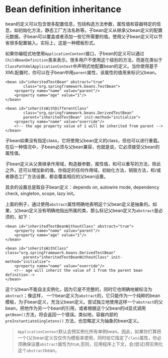 Bean definition inheritance
====

bean的定义可以包含很多配置信息，包括构造方法参数，属性值和容器特定的信息，如初始化方法，静态工厂方法名称等。子bean定义从继承父bean定义的配置元数据。子bean可以覆盖或者添加一些它所需要的值。使用父子bean定义可以节省很多配置输入。实际上，这是一种模板形式。

如果你编程式地使用`ApplicationContext`接口，子bean的定义可以通过`ChildBeanDefinition`类来表示。很多用户不使用这个级别的方法，而是在类似于`ClassPathXmlApplicationContext`中声明式地配置bean的定义。当你使用基于XML配置时，你可以在子bean中用`parent`属性，该属性的值用来标识父bean。
```
<bean id="inheritedTestBean" abstract="true"
        class="org.springframework.beans.TestBean">
    <property name="name" value="parent"/>
    <property name="age" value="1"/>
</bean>

<bean id="inheritsWithDifferentClass"
        class="org.springframework.beans.DerivedTestBean"
        parent="inheritedTestBean" init-method="initialize">
    <property name="name" value="override"/>
    <!-- the age property value of 1 will be inherited from parent -->
</bean>
```
子bean如果没有指定class，它将使用父bean定义的class，但也可以进行重载。在后一种情况中，子bean必须与父bean兼容，也就是说，它必须接受父bean的属性值。

子bean定义从父类继承作用域，构造器参数，属性值，和可以重写的方法，除此之外，还可以增加新的值。你指定的任何作用域，初始化方法，销毁方法，和/或者静态工厂方法设置，都会覆盖相应的父bean设置。

其余的设置总是取自子bean定义：depends on, autowire mode, dependency check, singleton, scope, lazy init。

上面的例子，通过使用`abstract`属性明确地表明这个父bean定义是抽象的。如果，父bean定义没有明确地指出所属的类，那么标记父bean定义为`abstract`是必须的，如下：
```
<bean id="inheritedTestBeanWithoutClass" abstract="true">
    <property name="name" value="parent"/>
    <property name="age" value="1"/>
</bean>

<bean id="inheritsWithClass" class="org.springframework.beans.DerivedTestBean"
        parent="inheritedTestBeanWithoutClass" init-method="initialize">
    <property name="name" value="override"/>
    <!-- age will inherit the value of 1 from the parent bean definition-->
</bean>
```
这个父bean不能自主实例化，因为它是不完整的，同时它也明确地被标注为`abstract`；像这样， 一个bean定义为`abstract`的，它只能作为一个纯粹的bean模板，为子bean定义，充当父bean定义。尝试独立地使用这样一个`abstract`的父bean，把他作为另一个bean的引用，或者根据这个父bean的id显式调用`getBean()`方法，将会返回一个错误。类似地，容器内部的`preInstantiateSingletons()` 方法，也忽略定义为抽象的bean定义。

>`ApplicationContext`默认会预实例化所有单例bean。因此，如果你打算把一个(父)bean定义仅仅作为模板来使用，同时给它指定了`class`属性，你必须确保设置`abstract`属性为true,否则，应用程序上下文，会(尝试)预实例化这个`abstract`bean。
